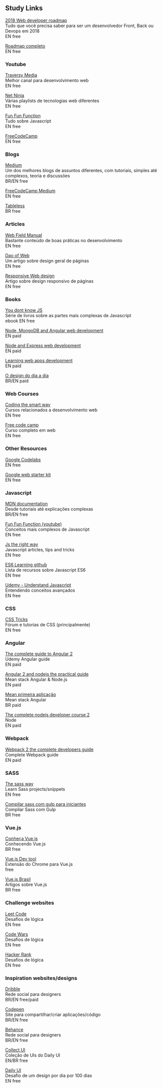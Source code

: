 ## Study Links

[2018 Web developer roadmap](https://codeburst.io/the-2018-web-developer-roadmap-826b1b806e8d)  
Tudo que  você precisa saber para ser um desenvolvedor Front, Back ou Devops em 2018  
EN free

[Roadmap completo](https://github.com/kamranahmedse/developer-roadmap)  
EN free


### Youtube
[Traversy Media](https://www.youtube.com/user/TechGuyWeb)  
Melhor canal para desenvolvimento web  
EN free

[Net Ninja](https://www.youtube.com/channel/UCW5YeuERMmlnqo4oq8vwUpg)  
Várias playlists de tecnologias web diferentes  
EN free

[Fun Fun Function](https://www.youtube.com/channel/UCO1cgjhGzsSYb1rsB4bFe4Q)  
Tudo sobre Javascript  
EN free

[FreeCodeCamp](https://www.youtube.com/channel/UC8butISFwT-Wl7EV0hUK0BQ)  
EN free


### Blogs
[Medium](https://medium.com/topic/technology)  
Um dos melhores blogs de assuntos diferentes, com tutoriais, simples até complexos, teoria e discussões  
BR/EN free

[FreeCodeCamp Medium](https://medium.freecodecamp.org/)  
EN free

[Tableless](https://tableless.com.br/ )  
BR free


### Articles
[Web Field Manual](https://webfieldmanual.com/code.html)  
Bastante conteúdo de boas práticas no desenvolvimento  
EN free

[Dao of Web](http://alistapart.com/article/dao)  
Um artigo sobre design geral de páginas  
EN free

[Responsive Web design](http://alistapart.com/article/responsive-web-design)  
Artigo sobre design responsivo de páginas  
EN free

### Books
[You dont know JS](https://github.com/getify/You-Dont-Know-JS)  
Série de livros sobre as partes mais complexas de Javascript  
ebook EN free

[Node, MongoDB and Angular web development](https://www.livrariacultura.com.br/p/ebooks/informatica-e-tecnologia/programacao/nodejs-mongodb-and-angular-web-development-111799939)  
EN paid

[Node and Express web development](https://www.livrariacultura.com.br/p/ebooks/informatica-e-tecnologia/internet/web-development-with-node-and-express-83383650)  
EN paid

[Learning web apps development](https://www.livrariacultura.com.br/p/ebooks/informatica-e-tecnologia/programacao/learning-web-app-development-83815869)  
EN paid

[O design do dia a dia](https://www.livrariacultura.com.br/p/livros/artes-e-fotografia/design/o-design-do-dia-a-dia-1796507)  
BR/EN paid


### Web Courses
[Coding the smart way](https://codingthesmartway.com/courses/)  
Cursos relacionados a desenvolvimento web  
EN free


[Free code camp](https://www.freecodecamp.org/)  
Curso completo em web  
EN free


### Other Resources
[Google Codelabs](https://codelabs.developers.google.com/)  
EN free

[Google web starter kit](https://tableless.com.br/google-web-starter-kit/)  
EN free

### Javascript
[MDN documentation](https://developer.mozilla.org/pt-BR/docs/Web/JavaScript)  
Desde tutoriais até explicações complexas  
BR/EN free

[Fun Fun Function (youtube)](https://www.youtube.com/channel/UCO1cgjhGzsSYb1rsB4bFe4Q)  
Conceitos mais complexos de Javascript  
EN free

[Js the right way](http://jstherightway.org/)  
Javascript articles, tips and tricks  
EN free

[ES6 Learning github](https://github.com/ericdouglas/ES6-Learning)  
Lista de recursos sobre Javascript ES6  
EN free

[Udemy - Understand Javascript](https://www.udemy.com/understand-javascript/)  
Entendendo conceitos avançados  
EN free


### CSS
[CSS Tricks](https://css-tricks.com/)  
Fórum e tutorias de CSS (principalmente)  
EN free


### Angular
[The complete guide to Angular 2](https://www.udemy.com/the-complete-guide-to-angular-2/?pmtag=FULLMUDEMAY&siteID=a1o1REVAqJg-t32ec1UUs87aVtVLEGK.AA&LSNPUBID=a1o1REVAqJg)  
Udemy Angular guide  
EN paid

[Angular 2 and nodejs the practical guide](https://www.udemy.com/angular-2-and-nodejs-the-practical-guide/?pmtag=JULY10310)  
Mean stack Angular & Node.js  
EN paid

[Mean primeira aplicação](https://www.udemy.com/mean-primeira-aplicacao-do-zero/)  
Mean stack Angular  
BR paid

[The complete nodejs developer course 2](https://www.udemy.com/the-complete-nodejs-developer-course-2/?pmtag=FULLMUDEMAY&siteID=a1o1REVAqJg-R4wuwl2hmPtbdnu6BOxyhQ&LSNPUBID=a1o1REVAqJg)  
Node  
EN paid

### Webpack
[Webpack 2 the complete developers guide](https://www.udemy.com/webpack-2-the-complete-developers-guide/?siteID=a1o1REVAqJg-HNAA3grAbnixBYJWlHg_MA&LSNPUBID=a1o1REVAqJg)  
Complete Webpack guide  
EN paid


### SASS
[The sass way](http://thesassway.com/)  
Learn Sass projects/snippets  
EN free

[Compilar sass com gulp para iniciantes](https://devheroes.io/gulp-iniciantes-compilar-minificar-sass/)  
Compilar Sass com Gulp  
BR free


### Vue.js
[Conheça Vue.js](https://tableless.com.br/conheca-o-vue-js-um-framework-javascript-para-criacao-de-componentes-web-reativos/)  
Conhecendo Vue.js  
BR free

[Vue.js Dev tool](https://chrome.google.com/webstore/detail/vuejs-devtools/nhdogjmejiglipccpnnnanhbledajbpd?hl=pt-BR)  
Extensão do Chrome para Vue.js  
free

[Vue.js Brasil](http://www.vuejs-brasil.com.br/)  
Artigos sobre Vue.js  
BR free


### Challenge websites
[Leet Code](https://leetcode.com/)  
Desafios de lógica  
EN free

[Code Wars](https://www.codewars.com/)  
Desafios de lógica  
EN free

[Hacker Rank](https://www.hackerrank.com/)  
Desafios de lógica  
EN free

### Inspiration websites/designs
[Dribble](https://dribbble.com/)  
Rede social para designers  
BR/EN free/paid

[Codepen](http://codepen.io/)  
Site para compartilhar/criar aplicações/código  
BR/EN free

[Behance](https://www.behance.net/)  
Rede social para designers  
BR/EN free

[Collect UI](http://collectui.com/)  
Coleção de UIs do Daily UI  
EN/BR free

[Daily UI](http://www.dailyui.co/)  
Desafio de um design por dia por 100 dias  
EN free
